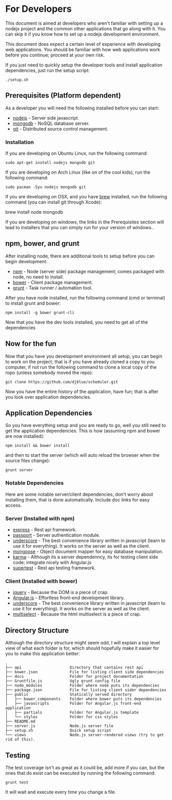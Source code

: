 # For Developers

This document is aimed at developers who aren't familiar with setting up a
nodejs project and the common other applications that go along with it.
You can skip it if you know how to set up a nodejs development
environment.

This document does expect a certain level of experience with developing
web applications. You should be familiar with how web applications work
before you continue; proceed at your own risk.

If you just need to quickly setup the developer tools and install
application dependencies, just run the setup script:

    ./setup.sh 

## Prerequisites (Platform dependent)

As a developer you will need the following installed before you can start:

- [nodejs](http://nodejs.org/) - Server side javascript.
- [mongodb](https://www.mongodb.org/)  - NoSQL database server.
- [git](http://git-scm.com/) - Distributed source control management.

### Installation

If you are developing on Ubuntu Linux, run the following command:

    sudo apt-get install nodejs mongodb git

If you are developing on Arch Linux (like on of the cool kids), run the
following command:

    sudo pacman -Syu nodejs mongodb git

If you are developing on OSX, and you have [brew](http://brew.sh/)
installed, run the following command (you can install git through Xcode):

   brew install node mongodb

If you are developing on windows, the links in the Prerequisites section
will lead to installers that you can simply run for your version of
windows..

## npm, bower, and grunt

After installing node, there are additional tools to setup before you can
begin development.

- [npm](https://www.npmjs.org/) - Node (server side) package management;
  comes packaged with node, no need to install.
- [bower](http://bower.io/) - Client package management.
- [grunt](http://gruntjs.com/) - Task runner / automation tool.

After you have node installed, run the following command (cmd or terminal)
to install grunt and bower:

    npm install -g bower grunt-cli

Now that you have the dev tools installed, you need to get all of the
dependencies 

## Now for the fun

Now that you have you development environment all setup, you can begin to
work on the project; that is if you have already cloned a copy to you
computer, if not run the following command to clone a local copy of the
ropo (unless somebody moved the repo):

    git clone https://github.com/djblue/scheduler.git

Now you have the entire history of the application, have fun; that is
after you look over application dependencies.

## Application Dependencies

So you have everything setup and you are ready to go, well you still need
to get the application dependencies. This is how (assuming npm and bower
are now installed):

    npm install && bower install 

and then to start the server (which will auto reload the browser when the
source files change):
    
    grunt server

### Notable Dependencies

Here are some notable server/client dependencies, don't worry about
installing them, that is done automatically. Include doc links for easy
access.

### Server (Installed with npm)

- [express](http://expressjs.com/) - Rest api framework.
- [passport](http://passportjs.org/) - Server authentication module.
- [underscore](http://underscorejs.org/) - The best convenience library
  written in javascript (learn to use it for everything). It works on the
  server as well as the client.
- [mongoose](http://mongoosejs.com/) - Object document mapper for easy
  database manipulation.
- [karma](http://karma-runner.github.io/0.12/index.html) - Although its a
  server dependenncy, its for testing client side code; integrate nicely
  with Angular.js
- [supertest](https://github.com/visionmedia/supertest) - Rest api testing
  framework.

### Client (Installed with bower)

- [jquery](http://jquery.com/) - Because the DOM is a piece of crap.
- [Angular.js](http://angularjs.org/) - Effortless front-end development
  library.
- [underscore](http://underscorejs.org/) - The best convenience library
  written in javascript (learn to use it for everything). It works on the
  server as well as the client.
- [multiselect](http://loudev.com/) - Because the html multiselect is a
  piece of crap.

## Directory Structure

Although the directory structure might seem odd, I will explain a top
level view of what each folder is for, which should hopefully make it
easier for you to make this application better:

    .
    ├── api                     Directory that contains rest api
    ├── bower.json              File for listing client side dependencies
    ├── docs                    Folder for project documentation
    ├── Gruntfile.js            Ugly grunt config file
    ├── node_modules            Folder where node puts its dependencies
    ├── package.json            File for listing client sider dependencies
    ├── public                  Statically served directory
    │   ├── bower_components    Folder where bower puts its dependencies
    │   ├── javascripts         Folder for Angular.js front-end application
    │   ├── partials            Folder for Angular.js template
    │   └── styles              Folder for css styles
    ├── README.md
    ├── server.js               Node.js server file
    ├── setup.sh                Quick setup script
    └── views                   Node.js server-rendered views (try to get rid of this).

## Testing

The test coverage isn't as great as it could be, add more if you can, but
the ones that do exist can be executed by running the following command:

    grunt test

It will wait and execute every time you change a file.
